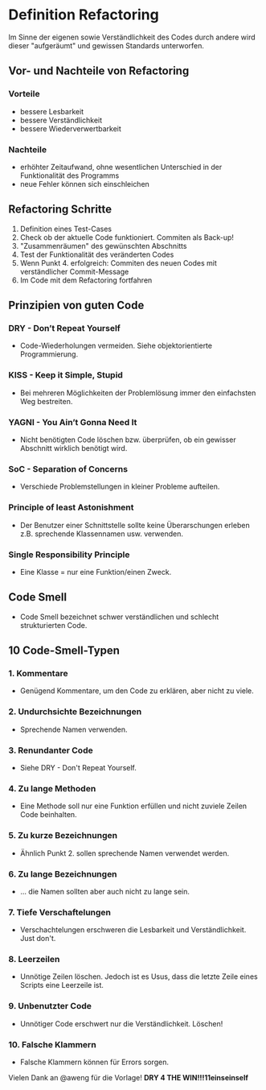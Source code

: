 # Definition Refactoring
Im Sinne der eigenen sowie Verständlichkeit des Codes durch andere
wird dieser "aufgeräumt" und gewissen Standards unterworfen.

## Vor- und Nachteile von Refactoring
### Vorteile
- bessere Lesbarkeit
- bessere Verständlichkeit
- bessere Wiederverwertbarkeit

### Nachteile
- erhöhter Zeitaufwand, ohne wesentlichen Unterschied in der Funktionalität des Programms
- neue Fehler können sich einschleichen

## Refactoring Schritte
1. Definition eines Test-Cases
2. Check ob der aktuelle Code funktioniert. Commiten als Back-up!
3. "Zusammenräumen" des gewünschten Abschnitts
4. Test der Funktionalität des veränderten Codes
5. Wenn Punkt 4. erfolgreich: Commiten des neuen Codes mit verständlicher Commit-Message
6. Im Code mit dem Refactoring fortfahren

## Prinzipien von guten Code
### DRY - Don’t Repeat Yourself
- Code-Wiederholungen vermeiden. Siehe objektorientierte Programmierung.

### KISS - Keep it Simple, Stupid
- Bei mehreren Möglichkeiten der Problemlösung immer den einfachsten Weg bestreiten.

### YAGNI - You Ain’t Gonna Need It
- Nicht benötigten Code löschen bzw. überprüfen, ob ein gewisser Abschnitt wirklich benötigt wird.

### SoC - Separation of Concerns
- Verschiede Problemstellungen in kleiner Probleme aufteilen.

### Principle of least Astonishment
- Der Benutzer einer Schnittstelle sollte keine Überarschungen erleben z.B. sprechende Klassennamen usw. verwenden.

### Single Responsibility Principle
- Eine Klasse = nur eine Funktion/einen Zweck.

## Code Smell
- Code Smell bezeichnet schwer verständlichen und schlecht strukturierten Code.

## 10 Code-Smell-Typen
### 1. Kommentare
- Genügend Kommentare, um den Code zu erklären, aber nicht zu viele.

### 2. Undurchsichte Bezeichnungen
- Sprechende Namen verwenden.

### 3. Renundanter Code
- Siehe DRY - Don't Repeat Yourself.

### 4. Zu lange Methoden
- Eine Methode soll nur eine Funktion erfüllen und nicht zuviele Zeilen Code beinhalten.

### 5. Zu kurze Bezeichnungen
- Ähnlich Punkt 2. sollen sprechende Namen verwendet werden.

### 6. Zu lange Bezeichnungen
- ... die Namen sollten aber auch nicht zu lange sein.

### 7. Tiefe Verschaftelungen
- Verschachtelungen erschweren die Lesbarkeit und Verständlichkeit. Just don't.

### 8. Leerzeilen
- Unnötige Zeilen löschen. Jedoch ist es Usus, dass die letzte Zeile eines Scripts eine Leerzeile ist.

### 9. Unbenutzter Code
- Unnötiger Code erschwert nur die Verständlichkeit. Löschen!

### 10. Falsche Klammern
- Falsche Klammern können für Errors sorgen.

Vielen Dank an @aweng für die Vorlage! **DRY 4 THE WIN!!!11einseinself**
